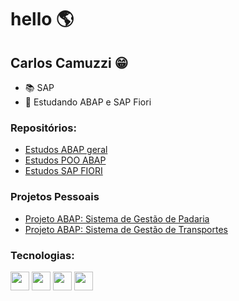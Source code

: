 # hello :earth_americas:

## Carlos Camuzzi :grin:

- :books: SAP 
- 🌱 Estudando ABAP e SAP Fiori

### Repositórios:
- [Estudos ABAP geral](https://github.com/CarlosCamuzzi/abap-estudo-geral)
- [Estudos POO ABAP](https://github.com/CarlosCamuzzi/abap-poo)
- [Estudos SAP FIORI](https://github.com/CarlosCamuzzi/abap-fiori)

### Projetos Pessoais
- [Projeto ABAP: Sistema de Gestão de Padaria](https://github.com/CarlosCamuzzi/abap-top-bakery)
- [Projeto ABAP: Sistema de Gestão de Transportes](https://github.com/CarlosCamuzzi/abap-sistema-gestao-transportes)


### Tecnologias:
<img width="30" height="30" loading="lazy" src="https://img.jsdelivr.com/github.com/SAP.png"> <img src="https://cdn.jsdelivr.net/gh/devicons/devicon/icons/html5/html5-original.svg" width="30" height="30"/> <img src="https://cdn.jsdelivr.net/gh/devicons/devicon/icons/javascript/javascript-original.svg" width="30" height="30" />  <img src="https://cdn.jsdelivr.net/gh/devicons/devicon/icons/csharp/csharp-original.svg" width="30" height="30" /> 

<!--
**CarlosCamuzzi/CarlosCamuzzi** is a ✨ _special_ ✨ repository because its `README.md` (this file) appears on your GitHub profile.

Here are some ideas to get you started:

- 🔭 I’m currently working on ...
- 🌱 I’m currently learning ...
- 👯 I’m looking to collaborate on ...
- 🤔 I’m looking for help with ...
- 💬 Ask me about ...
- 📫 How to reach me: ...
- 😄 Pronouns: ...
- ⚡ Fun fact: ...
-->
